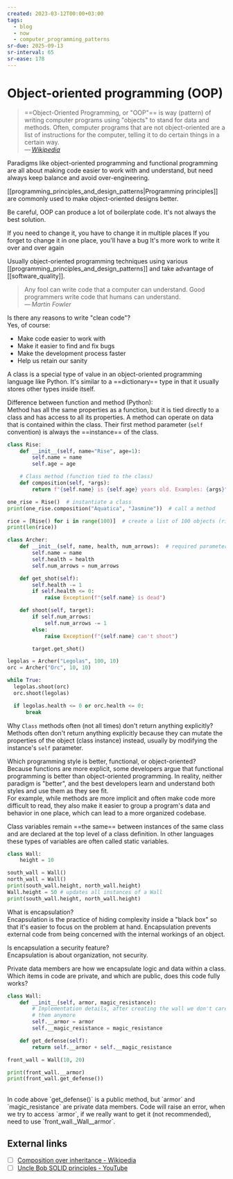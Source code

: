 ```yaml
---
created: 2023-03-12T00:00+03:00
tags:
  - blog
  - now
  - computer_programming_patterns
sr-due: 2025-09-13
sr-interval: 65
sr-ease: 178
---
```


# Object-oriented programming (OOP)

> ==Object-Oriented Programming, or "OOP"== is way (pattern) of writing computer programs using "objects" to stand for data and methods. Often, computer programs that are not object-oriented are a list of instructions for the computer, telling it to do certain things in a certain way.\
> — <cite>[Wikipedia](https://simple.wikipedia.org/wiki/Object-oriented_programming)</cite>

Paradigms like object-oriented programming and functional programming are all about making code easier to work with and understand, but need always keep balance and avoid over-engineering.

[[programming_principles_and_design_patterns|Programming principles]] are commonly used to make object-oriented designs better.

Be careful, OOP can produce a lot of boilerplate code. It's not always the best solution.

If you need to change it, you have to change it in multiple places If you forget to change it in one place, you'll have a bug It's more work to write it over and over again

Usually object-oriented programming techniques using various [[programming_principles_and_design_patterns]] and take advantage of [[software_quality]].

> Any fool can write code that a computer can understand. Good programmers write code that humans can understand.\
> — <cite>Martin Fowler</cite>

Is there any reasons to write "clean code"?
<br class="f">
Yes, of course:
- Make code easier to work with
- Make it easier to find and fix bugs
- Make the development process faster
- Help us retain our sanity

A class is a special type of value in an object-oriented programming language like Python. It's similar to a ==dictionary== type in that it usually stores other types inside itself. <!--SR:!2025-08-01,2,184-->

Difference between function and method (Python):
<br class="f">
Method has all the same properties as a function, but it is tied directly to a class and has access to all its properties. A method can operate on data that is contained within the class.
Their first method parameter (`self` convention) is always the ==instance== of the class.
```python
class Rise:
    def __init__(self, name="Rise", age=1):
        self.name = name
        self.age = age

    # Class method (function tied to the class)
    def composition(self, *args):
        return f"{self.name} is {self.age} years old. Examples: {args}"

one_rise = Rise()  # instantiate a class
print(one_rise.composition("Aquatica", "Jasmine"))  # call a method

rice = [Rise() for i in range(100)]  # create a list of 100 objects (rise instances)
print(len(rice))

class Archer:
    def __init__(self, name, health, num_arrows):  # required parameters
        self.name = name
        self.health = health
        self.num_arrows = num_arrows

    def get_shot(self):
        self.health -= 1
        if self.health <= 0:
            raise Exception(f"{self.name} is dead")

    def shoot(self, target):
        if self.num_arrows:
            self.num_arrows -= 1
        else:
            raise Exception(f"{self.name} can't shoot")

        target.get_shot()

legolas = Archer("Legolas", 100, 10)
orc = Archer("Orc", 10, 10)

while True:
  legolas.shoot(orc)
  orc.shoot(legolas)

  if legolas.health <= 0 or orc.health <= 0:
      break
```

Why `Class` methods often (not all times) don't return anything explicitly?
<br class="f">
Methods often don't return anything explicitly because they can mutate the properties of the object (class instance) instead, usually by modifying the instance's `self` parameter. <!--SR:!2025-08-03,4,204-->

Which programming style is better, functional, or object-oriented?
<br class="f">
Because functions are more explicit, some developers argue that functional programming is better than object-oriented programming. In reality, neither paradigm is "better", and the best developers learn and understand both styles and use them as they see fit.\
For example, while methods are more implicit and often make code more difficult to read, they also make it easier to group a program's data and behavior in one place, which can lead to a more organized codebase. <!--SR:!2025-08-03,4,206-->

Class variables remain ==the same== between instances of the same class and are declared at the top level of a class definition. In other languages these types of variables are often called static variables. 
```python
class Wall:
    height = 10

south_wall = Wall() 
north_wall = Wall() 
print(south_wall.height, north_wall.height)
Wall.height = 50 # updates all instances of a Wall
print(south_wall.height, north_wall.height)
````

What is encapsulation?
<br class="f">
Encapsulation is the practice of hiding complexity inside a "black box" so that it's easier to focus on the problem at hand. Encapsulation prevents external code from being concerned with the internal workings of an object.

Is encapsulation a security feature?
<br class="f">
Encapsulation is about organization, not security. <!--SR:!2025-08-03,8,198-->

Private data members are how we encapsulate logic and data within a class. Which items in code are private, and which are public, does this code fully works?
```python
class Wall:
    def __init__(self, armor, magic_resistance):
        # Implementation details, after creating the wall we don't care about
        # them anymore
        self.__armor = armor
        self.__magic_resistance = magic_resistance

    def get_defense(self):
        return self.__armor + self.__magic_resistance

front_wall = Wall(10, 20)

print(front_wall.__armor)
print(front_wall.get_defense())
````
<br class="f">
In code above `get_defense()` is a public method, but `armor` and
`magic_resistance` are private data members. Code will raise an error, when we try to access `armor`, if we really want to get it (not recommended), need to use `front_wall._Wall__armor`.

## External links

- [ ] [Composition over inheritance - Wikipedia](https://en.wikipedia.org/wiki/Composition_over_inheritance)
- [ ] [Uncle Bob SOLID principles - YouTube](https://www.youtube.com/watch?v=zHiWqnTWsn4)

